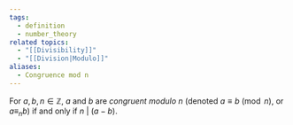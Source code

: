 ```yaml
---
tags:
  - definition
  - number_theory
related topics:
  - "[[Divisibility]]"
  - "[[Division|Modulo]]"
aliases:
  - Congruence mod n
---
```

For $a,b,n\in\mathbb{Z}$, $a$ and $b$ are _congruent modulo_ $n$ (denoted $a\equiv b\ (\operatorname{mod}\ n)$, or $a\equiv_n b$) if and only if $n\ |\ (a-b)$.